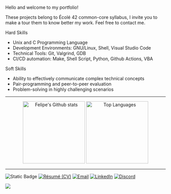 Hello and welcome to my portfolio! 

These projects belong to Écolé 42 common-core syllabus, I invite you to make a tour them to know better my work. Feel free to contact me.

Hard Skills
 - Unix and C Programming Language
 - Development Environments: GNU/Linux, Shell, Visual Studio Code
 - Technical Tools: Git, Valgrind, GDB
 - CI/CD automation: Make, Shell Script, Python, Github Actions, VBA

Soft Skills
 - Ability to effectively communicate complex technical concepts
 - Pair-programming and peer-to-peer evaluation
 - Problem-solving in highly challenging scenarios


---
<div align="center">
    <img src="https://github-readme-stats.vercel.app/api?username=jos-felipe&theme=transparent&show_icons=true&layout=compact&line_height=25&title_color=fff&text_color=e6edf3&icon_color=9f9f9f&bg_color=0d1117&custom_title=My%20GitHub%20stats%20%26%20most%20used%20languages&width=250"
            alt="Felipe's Github stats"
            height=195>
    <img src="https://github-readme-stats.vercel.app/api/top-langs/?username=jos-felipe&langs_count=5&theme=transparent&layout=donut&hide_border=false&title_color=fff&text_color=e6edf3&bg_color=0d1117&hide_title=true&chart_width=200"
            alt="Top Languages"
            height=195/>
</div>

---
<div align="left">
    
![Static Badge](https://img.shields.io/badge/contact%20me-%23555555?style=for-the-badge)
[![Résumé (CV)](https://img.shields.io/badge/R%C3%A9sum%C3%A9-0d1117?style=for-the-badge)](https://drive.google.com/file/d/1-UIEysd6_M568JMJC4pJT1gBPBWQUCY6/view)
[![Email](https://img.shields.io/badge/Email-0d1117?style=for-the-badge&logo=envelope&logoColor=white)](mailto:js.felipe@icloud.com)
[![LinkedIn](https://img.shields.io/badge/LinkedIn-0d1117.svg?style=for-the-badge&logo=linkedin&logoColor=white)](https://linkedin.com/in/josfelipe)
[![Discord](https://img.shields.io/badge/Discord-0d1117?style=for-the-badge&logo=discord&logoColor=white)](https://discordapp.com/users/1276190021992452210)


</div>




![](https://hit.yhype.me/github/profile?user_id=139470730)
